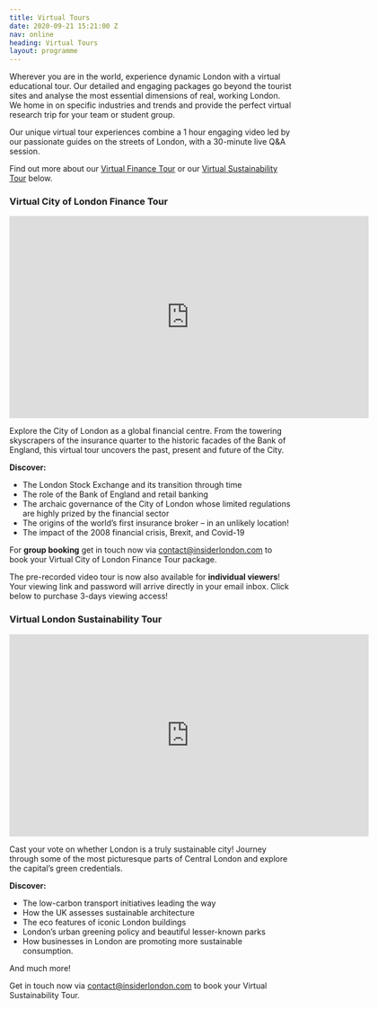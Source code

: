 ```yaml
---
title: Virtual Tours
date: 2020-09-21 15:21:00 Z
nav: online
heading: Virtual Tours
layout: programme
---
```


Wherever you are in the world, experience dynamic London with a virtual educational tour. Our detailed and engaging packages go beyond the tourist sites and analyse the most essential dimensions of real, working London. We home in on specific industries and trends and provide the perfect virtual research trip for your team or student group.

Our unique virtual tour experiences combine a 1 hour engaging video led by our passionate guides on the streets of London, with a 30-minute live Q&A session.

Find out more about our  [Virtual Finance Tour](#virtual-city-of-london-finance-tour) or our [Virtual Sustainability Tour](#virtual-london-sustainability-tour) below.
         
    
### Virtual City of London Finance Tour
<iframe src="https://player.vimeo.com/video/464964582" width="640" height="360" frameborder="0" allow="autoplay; fullscreen" allowfullscreen></iframe>

Explore the City of London as a global financial centre. From the towering skyscrapers of the insurance quarter to the historic facades of the Bank of England, this virtual tour uncovers the past, present and future of the City.

**Discover:**

* The London Stock Exchange and its transition through time
* The role of the Bank of England and retail banking
* The archaic governance of the City of London whose limited regulations are highly prized by the financial sector
* The origins of the world’s first insurance broker – in an unlikely location!
* The impact of the 2008 financial crisis, Brexit, and Covid-19

For **group booking** get in touch now via [contact@insiderlondon.com](mailto:contact@insiderlondon.com) to book your Virtual City of London Finance Tour package.

The pre-recorded video tour is now also available for **individual viewers**! Your viewing link and password will arrive directly in your email inbox. Click below to purchase 3-days viewing access!

<div id="smart-button-container">
      <div style="text-align: center;">
        <div id="paypal-button-container"></div>
      </div>
    </div>
  <script src="https://www.paypal.com/sdk/js?client-id=sb&currency=GBP" data-sdk-integration-source="button-factory"></script>
  <script>
    function initPayPalButton() {
      paypal.Buttons({
        style: {
          shape: 'rect',
          color: 'silver',
          layout: 'vertical',
          label: 'buynow',
          
        },

        createOrder: function(data, actions) {
          return actions.order.create({
            purchase_units: [{"amount":{"currency_code":"GBP","value":10}}]
          });
        },

        onApprove: function(data, actions) {
          return actions.order.capture().then(function(details) {
            alert('Transaction completed by ' + details.payer.name.given_name + '!');
          });
        },

        onError: function(err) {
          console.log(err);
        }
      }).render('#paypal-button-container');
    }
    initPayPalButton();
  </script>

### Virtual London Sustainability Tour

<iframe src="https://player.vimeo.com/video/458894861" width="640" height="360" frameborder="0" allow="autoplay; fullscreen" allowfullscreen></iframe>
  
  
Cast your vote on whether London is a truly sustainable city! Journey through some of the most picturesque parts of Central London and explore the capital’s green credentials.

**Discover:**

* The low-carbon transport initiatives leading the way
* How the UK assesses sustainable architecture
* The eco features of iconic London buildings
* London’s urban greening policy and beautiful lesser-known parks
* How businesses in London are promoting more sustainable consumption.

And much more!

Get in touch now via [contact@insiderlondon.com](mailto:contact@insiderlondon.com) to book your Virtual Sustainability Tour.

